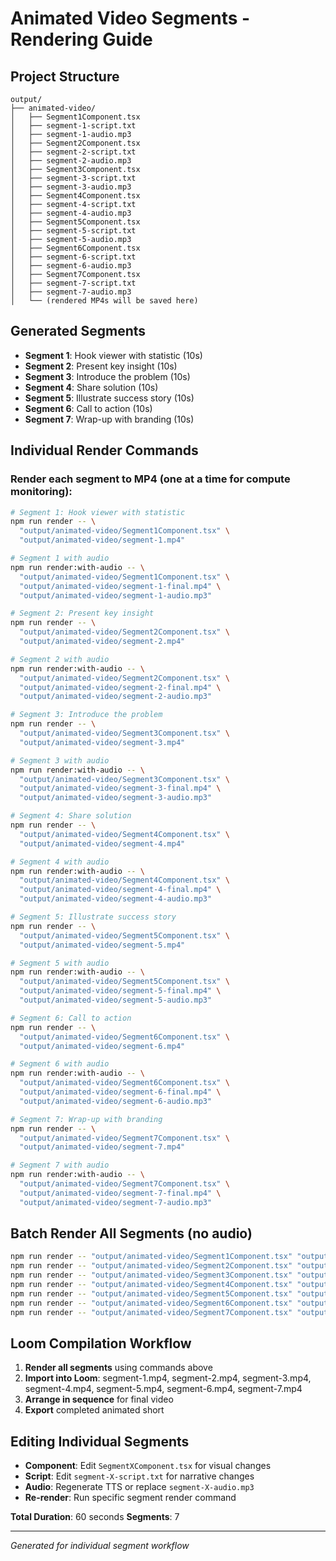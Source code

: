 # Animated Video Segments - Rendering Guide

## Project Structure
```
output/
├── animated-video/
│   ├── Segment1Component.tsx
│   ├── segment-1-script.txt
│   ├── segment-1-audio.mp3
│   ├── Segment2Component.tsx
│   ├── segment-2-script.txt
│   ├── segment-2-audio.mp3
│   ├── Segment3Component.tsx
│   ├── segment-3-script.txt
│   ├── segment-3-audio.mp3
│   ├── Segment4Component.tsx
│   ├── segment-4-script.txt
│   ├── segment-4-audio.mp3
│   ├── Segment5Component.tsx
│   ├── segment-5-script.txt
│   ├── segment-5-audio.mp3
│   ├── Segment6Component.tsx
│   ├── segment-6-script.txt
│   ├── segment-6-audio.mp3
│   ├── Segment7Component.tsx
│   ├── segment-7-script.txt
│   ├── segment-7-audio.mp3
│   └── (rendered MP4s will be saved here)
```

## Generated Segments
- **Segment 1**: Hook viewer with statistic (10s)
- **Segment 2**: Present key insight (10s)
- **Segment 3**: Introduce the problem (10s)
- **Segment 4**: Share solution (10s)
- **Segment 5**: Illustrate success story (10s)
- **Segment 6**: Call to action (10s)
- **Segment 7**: Wrap-up with branding (10s)

## Individual Render Commands
### Render each segment to MP4 (one at a time for compute monitoring):

```bash
# Segment 1: Hook viewer with statistic
npm run render -- \
  "output/animated-video/Segment1Component.tsx" \
  "output/animated-video/segment-1.mp4"
```

```bash
# Segment 1 with audio
npm run render:with-audio -- \
  "output/animated-video/Segment1Component.tsx" \
  "output/animated-video/segment-1-final.mp4" \
  "output/animated-video/segment-1-audio.mp3"
```

```bash
# Segment 2: Present key insight
npm run render -- \
  "output/animated-video/Segment2Component.tsx" \
  "output/animated-video/segment-2.mp4"
```

```bash
# Segment 2 with audio
npm run render:with-audio -- \
  "output/animated-video/Segment2Component.tsx" \
  "output/animated-video/segment-2-final.mp4" \
  "output/animated-video/segment-2-audio.mp3"
```

```bash
# Segment 3: Introduce the problem
npm run render -- \
  "output/animated-video/Segment3Component.tsx" \
  "output/animated-video/segment-3.mp4"
```

```bash
# Segment 3 with audio
npm run render:with-audio -- \
  "output/animated-video/Segment3Component.tsx" \
  "output/animated-video/segment-3-final.mp4" \
  "output/animated-video/segment-3-audio.mp3"
```

```bash
# Segment 4: Share solution
npm run render -- \
  "output/animated-video/Segment4Component.tsx" \
  "output/animated-video/segment-4.mp4"
```

```bash
# Segment 4 with audio
npm run render:with-audio -- \
  "output/animated-video/Segment4Component.tsx" \
  "output/animated-video/segment-4-final.mp4" \
  "output/animated-video/segment-4-audio.mp3"
```

```bash
# Segment 5: Illustrate success story
npm run render -- \
  "output/animated-video/Segment5Component.tsx" \
  "output/animated-video/segment-5.mp4"
```

```bash
# Segment 5 with audio
npm run render:with-audio -- \
  "output/animated-video/Segment5Component.tsx" \
  "output/animated-video/segment-5-final.mp4" \
  "output/animated-video/segment-5-audio.mp3"
```

```bash
# Segment 6: Call to action
npm run render -- \
  "output/animated-video/Segment6Component.tsx" \
  "output/animated-video/segment-6.mp4"
```

```bash
# Segment 6 with audio
npm run render:with-audio -- \
  "output/animated-video/Segment6Component.tsx" \
  "output/animated-video/segment-6-final.mp4" \
  "output/animated-video/segment-6-audio.mp3"
```

```bash
# Segment 7: Wrap-up with branding
npm run render -- \
  "output/animated-video/Segment7Component.tsx" \
  "output/animated-video/segment-7.mp4"
```

```bash
# Segment 7 with audio
npm run render:with-audio -- \
  "output/animated-video/Segment7Component.tsx" \
  "output/animated-video/segment-7-final.mp4" \
  "output/animated-video/segment-7-audio.mp3"
```


## Batch Render All Segments (no audio)
```bash
npm run render -- "output/animated-video/Segment1Component.tsx" "output/animated-video/segment-1.mp4" && \
npm run render -- "output/animated-video/Segment2Component.tsx" "output/animated-video/segment-2.mp4" && \
npm run render -- "output/animated-video/Segment3Component.tsx" "output/animated-video/segment-3.mp4" && \
npm run render -- "output/animated-video/Segment4Component.tsx" "output/animated-video/segment-4.mp4" && \
npm run render -- "output/animated-video/Segment5Component.tsx" "output/animated-video/segment-5.mp4" && \
npm run render -- "output/animated-video/Segment6Component.tsx" "output/animated-video/segment-6.mp4" && \
npm run render -- "output/animated-video/Segment7Component.tsx" "output/animated-video/segment-7.mp4"
```

## Loom Compilation Workflow
1. **Render all segments** using commands above
2. **Import into Loom**: segment-1.mp4, segment-2.mp4, segment-3.mp4, segment-4.mp4, segment-5.mp4, segment-6.mp4, segment-7.mp4
3. **Arrange in sequence** for final video
4. **Export** completed animated short

## Editing Individual Segments
- **Component**: Edit `SegmentXComponent.tsx` for visual changes
- **Script**: Edit `segment-X-script.txt` for narrative changes  
- **Audio**: Regenerate TTS or replace `segment-X-audio.mp3`
- **Re-render**: Run specific segment render command

**Total Duration**: 60 seconds
**Segments**: 7

---
*Generated for individual segment workflow*
